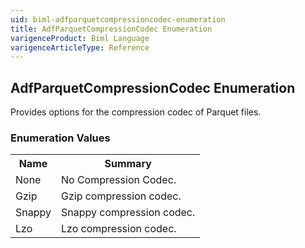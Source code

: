 ```yaml
---
uid: biml-adfparquetcompressioncodec-enumeration
title: AdfParquetCompressionCodec Enumeration
varigenceProduct: Biml Language
varigenceArticleType: Reference
---
```


## AdfParquetCompressionCodec Enumeration<div class="LanguageSummary"><div class ="SummaryItem">Provides options for the compression codec of Parquet files.</div></div><div class="EnumValueGroup">### Enumeration Values<table id="EnumValue" class="MemberList"><tbody><tr><th class="MemberNameColumnHeader">Name</th><th class="MemberSummaryColumnHeader">Summary</th></tr><tr class="cd0"><td class="MemberName">None</td><td class="MemberSummary"><div class ="SummaryItem">No Compression Codec.</div> </td></tr><tr class="cd1"><td class="MemberName">Gzip</td><td class="MemberSummary"><div class ="SummaryItem">Gzip compression codec.</div> </td></tr><tr class="cd0"><td class="MemberName">Snappy</td><td class="MemberSummary"><div class ="SummaryItem">Snappy compression codec.</div> </td></tr><tr class="cd1"><td class="MemberName">Lzo</td><td class="MemberSummary"><div class ="SummaryItem">Lzo compression codec.</div> </td></tr></tbody></table></div>